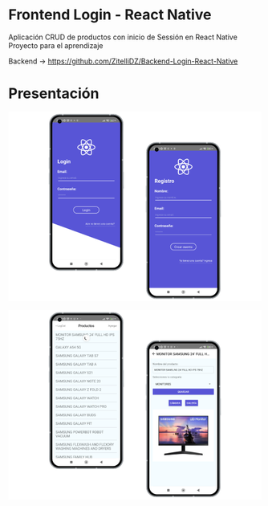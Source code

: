 # Frontend Login - React Native
Aplicación CRUD de productos con inicio de Sessión en React Native
Proyecto para el aprendizaje

Backend -> https://github.com/ZitelliDZ/Backend-Login-React-Native

# Presentación
![Pagina Home](https://github.com/ZitelliDZ/Backend-Login-React-Native/blob/main/presentacion/1.png?raw=true)

![Pagina Home](https://github.com/ZitelliDZ/Backend-Login-React-Native/blob/main/presentacion/2.png?raw=true)

